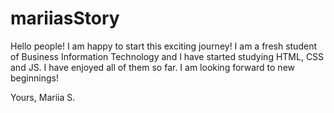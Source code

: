 # mariiasStory
Hello people! I am happy to start this exciting journey! I am a fresh student of Business Information Technology and I have started studying HTML, CSS and JS. I have enjoyed all of them so far. I am looking forward to new beginnings!

Yours, Mariia S.

